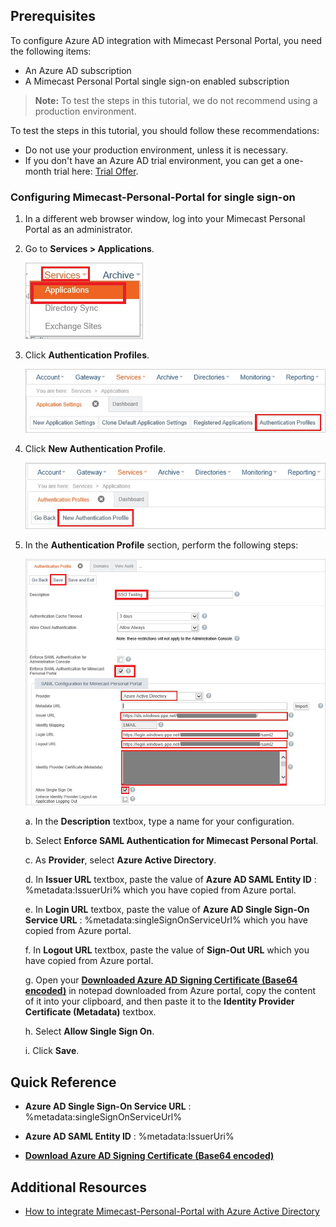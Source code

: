 ## Prerequisites

To configure Azure AD integration with Mimecast Personal Portal, you need the following items:

- An Azure AD subscription
- A Mimecast Personal Portal single sign-on enabled subscription

> **Note:**
> To test the steps in this tutorial, we do not recommend using a production environment.

To test the steps in this tutorial, you should follow these recommendations:

- Do not use your production environment, unless it is necessary.
- If you don't have an Azure AD trial environment, you can get a one-month trial here: [Trial Offer](https://azure.microsoft.com/pricing/free-trial/).

### Configuring Mimecast-Personal-Portal for single sign-on

1. In a different web browser window, log into your Mimecast Personal Portal as an administrator.

2. Go to **Services \> Applications**.
   
    ![Applications](./media/ic794998.png "Applications")

3. Click **Authentication Profiles**.
   
    ![Authentication Profiles](./media/ic794999.png "Authentication Profiles")

4. Click **New Authentication Profile**.
   
    ![New Authentication Profile](./media/ic795000.png "New Authentication Profile")

5. In the **Authentication Profile** section, perform the following steps:
   
    ![Authentication Profile](./media/ic795001.png "Authentication Profile")
   
    a. In the **Description** textbox, type a name for your configuration.
   
    b. Select **Enforce SAML Authentication for Mimecast Personal Portal**.
   
    c. As **Provider**, select **Azure Active Directory**.
   
    d. In **Issuer URL** textbox, paste the value of **Azure AD SAML Entity ID** : %metadata:IssuerUri% which you have copied from Azure portal.
   
    e. In **Login URL** textbox, paste the value of **Azure AD Single Sign-On Service URL** : %metadata:singleSignOnServiceUrl% which you have copied from Azure portal.
   
    f. In **Logout URL** textbox, paste the value of **Sign-Out URL** which you have copied from Azure portal.

	g. Open your **[Downloaded Azure AD Signing Certificate (Base64 encoded)](%metadata:certificateDownloadBase64Url%)** in notepad downloaded from Azure portal, copy the content of it into your clipboard, and then paste it to the **Identity Provider Certificate (Metadata)** textbox.

    h. Select **Allow Single Sign On**.
   
    i. Click **Save**.

## Quick Reference

* **Azure AD Single Sign-On Service URL** : %metadata:singleSignOnServiceUrl%

* **Azure AD SAML Entity ID** : %metadata:IssuerUri%

* **[Download Azure AD Signing Certificate (Base64 encoded)](%metadata:certificateDownloadBase64Url%)**

## Additional Resources

* [How to integrate Mimecast-Personal-Portal with Azure Active Directory](https://docs.microsoft.com/azure/active-directory/active-directory-saas-mimecast-personal-portal-tutorial)
